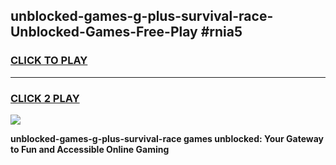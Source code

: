 
## unblocked-games-g-plus-survival-race-Unblocked-Games-Free-Play #rnia5
<h3>
<a href="https://us.freeplayer.one?title=unblocked-games-g-plus-survival-race&ref=9M">CLICK TO PLAY</a></h3>
<hr>

<h3>
<a href="https://us.freeplayer.one?title=unblocked-games-g-plus-survival-race&ref=9M">CLICK 2 PLAY</a>
  
</h3>

<a href="https://us.freeplayer.one?title=unblocked-games-g-plus-survival-race&ref=9M"><img src="https://clearcache.store/games.png"></a>


**unblocked-games-g-plus-survival-race games unblocked: Your Gateway to Fun and Accessible Online Gaming**

